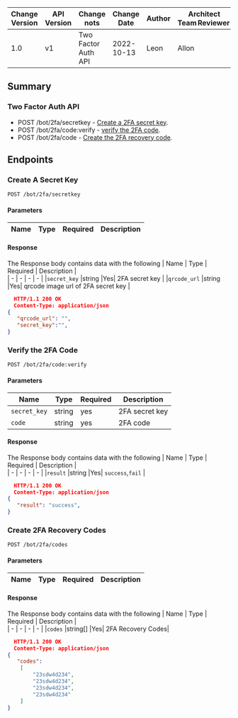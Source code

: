   | Change Version | API Version | Change nots | Change Date | Author |Architect Team Reviewer | 
  | - | - | - | - | - |- |
  | 1.0 | v1 |Two Factor Auth API | 2022-10-13 | Leon|  Allon|
  
  ## Summary
  
  ### Two Factor Auth API
- POST /bot/2fa/secretkey - [Create a 2FA secret key](#create-a-secret-key).
- POST /bot/2fa/code:verify - [verify the 2FA code](#verify-the-2fa-code).
- POST /bot/2fa/code - [Create the 2FA recovery code](#create-2fa-recovery-codes).

## Endpoints
### Create A Secret Key
`POST /bot/2fa/secretkey`

#### Parameters
  | Name | Type | Required  | Description |     
  | - | - | - | - |  

  #### Response
The Response body contains data with the following 
  | Name  | Type | Required  | Description |     
  | - | - | - | - | 
|`secret_key` |string |Yes| 2FA secret key |
|`qrcode_url` |string |Yes|  qrcode image url of 2FA secret key  |
```Json 
  HTTP/1.1 200 OK
  Content-Type: application/json
{
   "qrcode_url": "",
   "secret_key":"",
}
```

### Verify the 2FA Code
`POST /bot/2fa/code:verify`

#### Parameters
  | Name | Type | Required  | Description |     
  | - | - | - | - | 
  | `secret_key` | string | yes |  2FA secret key |  
  | `code` | string | yes |  2FA code|  

  #### Response
The Response body contains data with the following 
  | Name  | Type | Required  | Description |     
  | - | - | - | - | 
|`result` |string |Yes| `success`,`fail` |

```Json 
  HTTP/1.1 200 OK
  Content-Type: application/json
{
   "result": "success",
}
```

### Create 2FA Recovery Codes
`POST /bot/2fa/codes`

#### Parameters
  | Name | Type | Required  | Description |     
  | - | - | - | - | 


  #### Response
The Response body contains data with the following 
  | Name  | Type | Required  | Description |     
  | - | - | - | - | 
|`codes` |string[] |Yes| 2FA Recovery Codes|

```Json 
  HTTP/1.1 200 OK
  Content-Type: application/json
{
   "codes": 
    [
        "23sdw4d234",
        "23sdw4d234",
        "23sdw4d234",
        "23sdw4d234"
    ]
}
```
